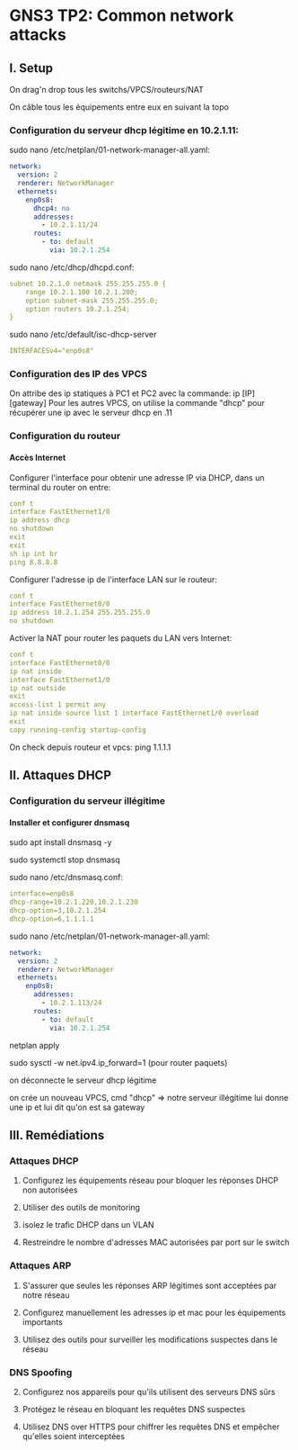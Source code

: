 # GNS3 TP2: Common network attacks

## I. Setup

On drag'n drop tous les switchs/VPCS/routeurs/NAT

On câble tous les équipements entre eux en suivant la topo 

### Configuration du serveur dhcp légitime en 10.2.1.11:

sudo nano /etc/netplan/01-network-manager-all.yaml:

```yaml
network:
  version: 2
  renderer: NetworkManager
  ethernets:
    enp0s8:
      dhcp4: no
      addresses:
        - 10.2.1.11/24
      routes:
        - to: default
          via: 10.2.1.254
```

sudo nano /etc/dhcp/dhcpd.conf:

```yaml
subnet 10.2.1.0 netmask 255.255.255.0 {
    range 10.2.1.100 10.2.1.200;
    option subnet-mask 255.255.255.0;
    option routers 10.2.1.254;
}
```

sudo nano /etc/default/isc-dhcp-server

```yaml
INTERFACESv4="enp0s8"
```

### Configuration des IP des VPCS

On attribe des ip statiques à PC1 et PC2 avec la commande: ip [IP] [gateway]
Pour les autres VPCS, on utilise la commande "dhcp" pour récupérer une ip avec le serveur dhcp en .11

### Configuration du routeur

#### Accès Internet

Configurer l'interface pour obtenir une adresse IP via DHCP, dans un terminal du router on entre:

```yaml
conf t
interface FastEthernet1/0
ip address dhcp
no shutdown
exit
exit
sh ip int br
ping 8.8.8.8
```

Configurer l'adresse ip de l'interface LAN sur le routeur:

```yaml
conf t
interface FastEthernet0/0
ip address 10.2.1.254 255.255.255.0
no shutdown
```

Activer la NAT pour router les paquets du LAN vers Internet:

```yaml
conf t
interface FastEthernet0/0
ip nat inside
interface FastEthernet1/0
ip nat outside
exit
access-list 1 permit any
ip nat inside source list 1 interface FastEthernet1/0 overload
exit
copy running-config startup-config
```

On check depuis routeur et vpcs: ping 1.1.1.1

## II. Attaques DHCP

### Configuration du serveur illégitime

#### Installer et configurer dnsmasq

sudo apt install dnsmasq -y

sudo systemctl stop dnsmasq

sudo nano /etc/dnsmasq.conf:

```yaml
interface=enp0s8
dhcp-range=10.2.1.220,10.2.1.230
dhcp-option=3,10.2.1.254
dhcp-option=6,1.1.1.1
```

sudo nano /etc/netplan/01-network-manager-all.yaml:

```yaml
network:
  version: 2
  renderer: NetworkManager
  ethernets:
    enp0s8:
      addresses:
        - 10.2.1.113/24
      routes:
        - to: default
          via: 10.2.1.254
```

netplan apply

sudo sysctl -w net.ipv4.ip_forward=1    (pour router paquets)

on déconnecte le serveur dhcp légitime

on crée un nouveau VPCS, cmd "dhcp" => notre serveur illégitime lui donne une ip et lui dit qu'on est sa gateway

## III. Remédiations

### Attaques DHCP

1. Configurez les équipements réseau pour bloquer les réponses DHCP non autorisées

2. Utiliser des outils de monitoring

3. isolez le trafic DHCP dans un VLAN

4. Restreindre le nombre d'adresses MAC autorisées par port sur le switch

### Attaques ARP

1. S'assurer que seules les réponses ARP légitimes sont acceptées par notre réseau

2. Configurez manuellement les adresses ip et mac pour les équipements importants

3. Utilisez des outils pour surveiller les modifications suspectes dans le réseau

### DNS Spoofing

2. Configurez nos appareils pour qu'ils utilisent des serveurs DNS sûrs

3. Protégez le réseau en bloquant les requêtes DNS suspectes

4. Utilisez DNS over HTTPS pour chiffrer les requêtes DNS et empêcher qu'elles soient interceptées